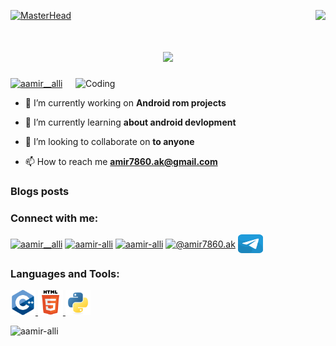 [![MasterHead](https://developers.giphy.com/branch/master/static/api-512d36c09662682717108a38bbb5c57d.gif)](https://rishavchanda.io)
<img align="right" src="https://visitor-badge.laobi.icu/badge?page_id=mohdamirr.mohdamirr">


<h1 align="center">
  <a href="https://git.io/typing-svg">
    <img src="https://readme-typing-svg.herokuapp.com/?lines=Hello,+There!+👋;I+am+Aamir+Ali...;Nice+to+meet+you!&center=true&size=30">
  </a>
  
 
</h1>
<!--<h3 align="center">A passionate for android</h3>-->
<img align="right" alt="Coding" width="400" src="https://images.squarespace-cdn.com/content/v1/5769fc401b631bab1addb2ab/1541580611624-TE64QGKRJG8SWAIUS7NS/ke17ZwdGBToddI8pDm48kPoswlzjSVMM-SxOp7CV59BZw-zPPgdn4jUwVcJE1ZvWQUxwkmyExglNqGp0IvTJZamWLI2zvYWH8K3-s_4yszcp2ryTI0HqTOaaUohrI8PI6FXy8c9PWtBlqAVlUS5izpdcIXDZqDYvprRqZ29Pw0o/coding-freak.gif">


<p align="left"> <a href="https://twitter.com/aamir__alli" target="blank"><img src="https://img.shields.io/twitter/follow/aamir__alli?logo=twitter&style=for-the-badge" alt="aamir__alli" /></a> </p>

- 🔭 I’m currently working on **Android rom projects**

- 🌱 I’m currently learning **about android devlopment**

- 👯 I’m looking to collaborate on **to anyone**

- 📫 How to reach me **amir7860.ak@gmail.com**

<!--- ⚡ Fun fact **i am funny some time**-->

### Blogs posts
<!-- BLOG-POST-LIST:START -->
<!-- BLOG-POST-LIST:END -->

<h3 align="left">Connect with me:</h3>
<p align="left">
<a href="https://twitter.com/aamir__alli" target="blank"><img align="center" src="https://raw.githubusercontent.com/rahuldkjain/github-profile-readme-generator/master/src/images/icons/Social/twitter.svg" alt="aamir__alli" height="30" width="40" /></a>
<a href="https://fb.com/aamir-alli" target="blank"><img align="center" src="https://raw.githubusercontent.com/rahuldkjain/github-profile-readme-generator/master/src/images/icons/Social/facebook.svg" alt="aamir-alli" height="30" width="40" /></a>
<a href="https://instagram.com/aamir-alli" target="blank"><img align="center" src="https://raw.githubusercontent.com/rahuldkjain/github-profile-readme-generator/master/src/images/icons/Social/instagram.svg" alt="aamir-alli" height="30" width="40" /></a>
<a href="https://medium.com/@amir7860.ak" target="blank"><img align="center" src="https://raw.githubusercontent.com/rahuldkjain/github-profile-readme-generator/master/src/images/icons/Social/medium.svg" alt="@amir7860.ak" height="30" width="40" /></a>
<a href="https://t.me/Aamir_alli" target="blank"><img align="center" src="https://github.com/AAMIR-ALLI/AAMIR-ALLI/blob/main/icon/telegram.png" alt="aamir_alli" height="30" width="40" /></a>
</p>

<h3 align="left">Languages and Tools:</h3>
<p align="left"> <a href="https://www.w3schools.com/cpp/" target="_blank" rel="noreferrer"> <img src="https://raw.githubusercontent.com/devicons/devicon/master/icons/cplusplus/cplusplus-original.svg" alt="cplusplus" width="40" height="40"/> </a> <a href="https://www.w3.org/html/" target="_blank" rel="noreferrer"> <img src="https://raw.githubusercontent.com/devicons/devicon/master/icons/html5/html5-original-wordmark.svg" alt="html5" width="40" height="40"/> </a> <a href="https://www.python.org" target="_blank" rel="noreferrer"> <img src="https://raw.githubusercontent.com/devicons/devicon/master/icons/python/python-original.svg" alt="python" width="40" height="40"/> </a> </p>

<p><img align="left" src="https://github-readme-stats.vercel.app/api/top-langs?username=aamir-alli&show_icons=true&locale=en&layout=compact" alt="aamir-alli" /></p>
